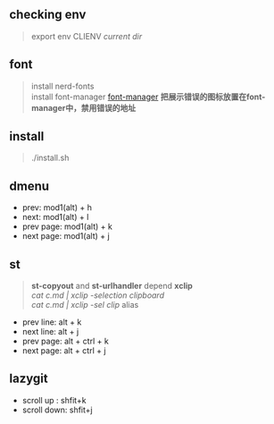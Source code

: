 ## checking env
> export env CLIENV *current dir* 


## font
> install nerd-fonts <br/>
> install font-manager  [font-manager](https://github.com/FontManager/font-manager)
**把展示错误的图标放置在font-manager中，禁用错误的地址** 


## install
> ./install.sh


## dmenu
- prev: mod1(alt) + h 
- next: mod1(alt) + l 
- prev page: mod1(alt) + k 
- next page: mod1(alt) + j 


## st
> **st-copyout** and **st-urlhandler** depend **xclip** <br/>
> *cat c.md | xclip -selection clipboard* <br/>
> *cat c.md | xclip -sel clip* alias <br/>

- prev line: alt + k
- next line: alt + j
- prev page: alt + ctrl + k
- next page: alt + ctrl + j


## lazygit
- scroll up  : shfit+k
- scroll down: shfit+j
